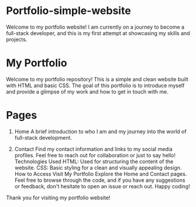 # Portfolio-simple-website
Welcome to my portfolio website! I am currently on a journey to become a full-stack developer, and this is my first attempt at showcasing my skills and projects. 


# My Portfolio
Welcome to my portfolio repository! This is a simple and clean website built with HTML and basic CSS. The goal of this portfolio is to introduce myself and provide a glimpse of my work and how to get in touch with me.

# Pages
1. Home
A brief introduction to who I am and my journey into the world of full-stack development.

2. Contact
Find my contact information and links to my social media profiles. Feel free to reach out for collaboration or just to say hello!
Technologies Used
HTML: Used for structuring the content of the website.
CSS: Basic styling for a clean and visually appealing design.
How to Access
Visit My Portfolio
Explore the Home and Contact pages.
Feel free to browse through the code, and if you have any suggestions or feedback, don't hesitate to open an issue or reach out. Happy coding!

Thank you for visiting my portfolio website!

